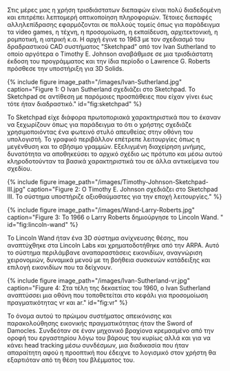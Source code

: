 Στις μέρες μας η χρήση τρισδιάστατων διεπαφών είναι πολύ διαδεδομένη και επιτρέπει λεπτομερή οπτικοποίηση πληροφοριών. Τέτοιες διεπαφές αλληλεπίδρασης εφαρμόζονται σε πολλούς τομείς όπως για παράδειγμα τα video games, η τέχνη, η προσομοίωση, η εκπαίδευση,  αρχιτεκτονική, η ρομποτική, η ιατρική κ.α. Η αρχή έγινε το 1963 με τον σχεδιασμό του δραδραστικού CAD συστήματος "Sketchpad" από τον Ivan Sutherland το οποίο αργότερα ο Timothy E. Johnson αναβάθμισε σε μια τρισδιάστατη έκδοση του προγράμματος και την ίδια περίοδο ο Lawrence G. Roberts πρόσθεσε την υποστήριξη για 3D Solids. 

{% include figure image_path="/images/Ivan-Sutherland.jpg" caption="Figure 1: Ο Ivan Sutherland σχεδιάζει στο Sketchpad. To Sketchpad σε αντίθεση με παρόμοιες προσπάθειες που είχαν γίνει έως τότε ήταν διαδραστικό." id="fig:sketchpad" %}

To Sketchpad είχε διάφορα πρωτοποριακά χαρακτηριστικά που το έκαναν να ξεχωρίζουν όπως για παράδειγμα το ότι ο χρήστης σχεδιάζε χρησιμοποιόντας ένα φωτεινό στυλό απευθείας στην οθόνη του υπολογιστή. Το γραφικό περιβάλλον επέτρεπε λειτουργίες όπως η μεγένθυση και το σβήσιμο γραμμών. Εξελιγμένη διαχείρηση μνήμης, δυνατότητα να αποθηκεύσει το αρχικό σχέδιο ως πρότυπο και μέσω αυτού κληροδοτούνταν τα βασικά χαρακτηριστικά του σε άλλα αντικείμενα του σχεδίου. 

{% include figure image_path="/images/Timothy-Johnson-Sketchpad-III.jpg" caption="Figure 2: O Timothy E. Johnson σχεδιάζει στο Sketchpad III. Το σύστημα υποστήριζε αξιοθαύμαστες για την εποχή λειτουργίες." %}

{% include figure image_path="/images/Wand-Larry-Roberts.jpg" caption="Figure 3: To 1966 o Larry Roberts δημιούργησε το Lincoln Wand. " id="fig:lincoln-wand" %}

Το Lincoln Wand ήταν ένα 3D σύστημα ανίχνευσης θέσης, που αναπτύχθηκε στα Lincoln Labs και χρηματοδοτήθηκε από την ARPA. Αυτό το σύστημα περιλάμβανε αναπαραστάσεις εικονιδίων, αναγνώριση χειρονομιών, δυναμικά μενού με τη βοήθεια συσκευών κατάδειξης και επιλογή εικονιδίων που τα δείχνουν.

{% include figure image_path="/images/Ivan-Sutherland-vr.jpg" caption="Figure 4: Στα τέλη της δεκαετίας του 1960, ο Ivan Sutherland αναπτύσσει μια οθόνη που τοποθετείται στο κεφάλι για προσομοίωση πραγματικότητας vr και ar." id="fig:vr" %}

Το όνομα αυτού το πρώιμου συστήματος απεικόνισης και παρακολούθησης εικονικής πραγματικότητας ήταν the Sword of Damocles. Συνδεόταν σε έναν μηχανικό βραχίονα κρεμασμένο από την οροφή του εργαστηρίου λόγω του βάρους του κυρίως αλλά και για να κάνει head tracking μέσω συνδέσμων, μια διαδικασία που ήταν απαραίτητη αφού η προοπτική που έδειχνε το λογισμικό στον χρήστη θα εξαρτιόταν από τη θέση του βλέμματος του.



[^1]: fig:sketchpad
[^2]: fig:lincoln-wand
[^3]: fig:vr

